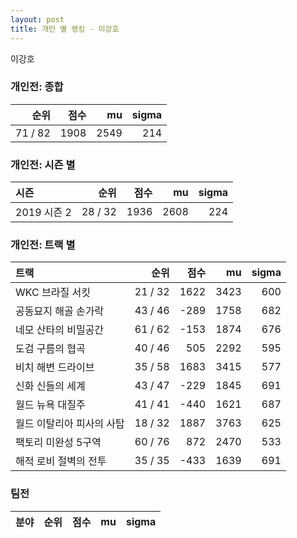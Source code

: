 ```yaml
---
layout: post
title: 개인 별 랭킹 - 이강호
---
```


이강호

### 개인전: 종합

| 순위 | 점수 | mu | sigma |
|---:|---:|---:|---:|
| 71 / 82 | 1908 | 2549 | 214 |

### 개인전: 시즌 별

| 시즌 | 순위 | 점수 | mu | sigma |
|:---|---:|---:|---:|---:|
| 2019 시즌 2 | 28 / 32 | 1936 | 2608 | 224 |

### 개인전: 트랙 별

| 트랙 | 순위 | 점수 | mu | sigma |
|:---|---:|---:|---:|---:|
| WKC 브라질 서킷 | 21 / 32 | 1622 | 3423 | 600 |
| 공동묘지 해골 손가락 | 43 / 46 | -289 | 1758 | 682 |
| 네모 산타의 비밀공간 | 61 / 62 | -153 | 1874 | 676 |
| 도검 구름의 협곡 | 40 / 46 | 505 | 2292 | 595 |
| 비치 해변 드라이브 | 35 / 58 | 1683 | 3415 | 577 |
| 신화 신들의 세계 | 43 / 47 | -229 | 1845 | 691 |
| 월드 뉴욕 대질주 | 41 / 41 | -440 | 1621 | 687 |
| 월드 이탈리아 피사의 사탑 | 18 / 32 | 1887 | 3763 | 625 |
| 팩토리 미완성 5구역 | 60 / 76 | 872 | 2470 | 533 |
| 해적 로비 절벽의 전투 | 35 / 35 | -433 | 1639 | 691 |

### 팀전

| 분야 | 순위 | 점수 | mu | sigma |
|:---|---:|---:|---:|---:|
